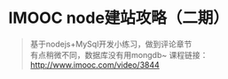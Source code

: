 # IMOOC node建站攻略（二期）
>基于nodejs+MySql开发小练习，做到评论章节</br>
>有点稍微不同，数据库没有用mongdb~
课程链接：http://www.imooc.com/video/3844

